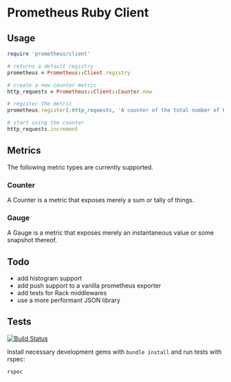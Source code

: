 # Prometheus Ruby Client

## Usage

```ruby
require 'prometheus/client'

# returns a default registry
prometheus = Prometheus::Client.registry

# create a new counter metric
http_requests = Prometheus::Client::Counter.new

# register the metric
prometheus.register(:http_requests, 'A counter of the total number of HTTP requests made', http_requests)

# start using the counter
http_requests.increment
```

## Metrics

The following metric types are currently supported.

### Counter

A Counter is a metric that exposes merely a sum or tally of things.

### Gauge

A Gauge is a metric that exposes merely an instantaneous value or some
snapshot thereof.

## Todo

  * add histogram support
  * add push support to a vanilla prometheus exporter
  * add tests for Rack middlewares
  * use a more performant JSON library

## Tests

[![Build Status][1]](http://travis-ci.org/prometheus/client_ruby)

Install necessary development gems with `bundle install` and run tests with
rspec:

```bash
rspec
```

[1]: https://secure.travis-ci.org/prometheus/client_ruby.png?branch=master
